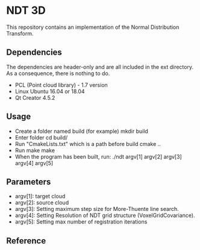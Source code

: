 # NDT 3D #

This repository contains an implementation of the Normal Distribution Transform. 

## Dependencies ##

The dependencies are header-only and are all included in the ext directory. As a consequence, there is nothing to do.

* PCL (Point cloud library) - 1.7 version
* Linux Ubuntu 16.04 or 18.04
* Qt Creator 4.5.2
## Usage ##

* Create a folder named build (for example)
mkdir build
* Enter folder
cd build/
* Run "CmakeLists.txt" which is a path before build
cmake ..
* Run make
make
* When the program has been built, run: 
./ndt argv[1] argv[2] argv[3] argv[4] argv[5] 

## Parameters ##
* argv[1]: target cloud
* argv[2]: source cloud
* argv[3]: Setting maximum step size for More-Thuente line search.
* argv[4]: Setting Resolution of NDT grid structure (VoxelGridCovariance).
* argv[5]: Setting max number of registration iterations
## Reference ##

